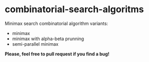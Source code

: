 # combinatorial-search-algoritms

Minimax search combinatorial algorithm variants:
- minimax
- minimax with alpha-beta prunning
- semi-parallel minimax

**Please, feel free to pull request if you find a bug!**
